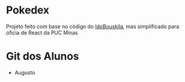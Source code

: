 # Pokedex

Projeto feito com base no código do [IdoBouskila](https://github.com/IdoBouskila/Pokedex/tree/master), mas simplificado para oficia de React da PUC Minas

# Git dos Alunos
- Augusto